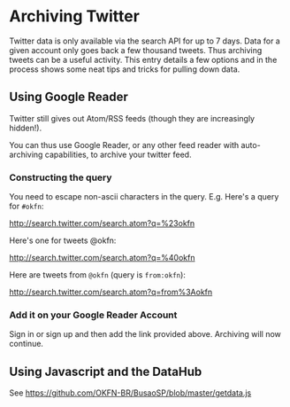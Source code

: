 
Archiving Twitter
=================

Twitter data is only available via the search API for up to 7 days. Data for a given account only goes back a few thousand tweets. Thus archiving tweets can be a useful activity. This entry details a few options and in the process shows some neat tips and tricks for pulling down data.

Using Google Reader
-------------------

Twitter still gives out Atom/RSS feeds (though they are increasingly hidden!).

You can thus use Google Reader, or any other feed reader with auto-archiving capabilities, to archive your twitter feed.

### Constructing the query


You need to escape non-ascii characters in the query. E.g. Here's a query for `#okfn`:

http://search.twitter.com/search.atom?q=%23okfn

Here's one for tweets @okfn:

http://search.twitter.com/search.atom?q=%40okfn

Here are tweets from `@okfn` (query is `from:okfn`):

http://search.twitter.com/search.atom?q=from%3Aokfn

### Add it on your Google Reader Account

Sign in or sign up and then add the link provided above. Archiving will now continue.


Using Javascript and the DataHub
--------------------------------

See https://github.com/OKFN-BR/BusaoSP/blob/master/getdata.js

